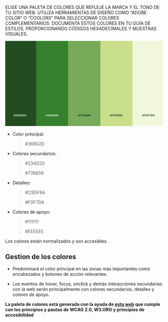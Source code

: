 ELIGE UNA PALETA DE COLORES QUE REFLEJE LA MARCA Y EL TONO DE TU SITIO
WEB. UTILIZA HERRAMIENTAS DE DISEÑO COMO “ADOBE COLOR” O “COOLORS”
PARA SELECCIONAR COLORES COMPLEMENTARIOS. DOCUMENTA ESTOS COLORES
EN TU GUÍA DE ESTILOS, PROPORCIONANDO CÓDIGOS HEXADECIMALES Y
MUESTRAS VISUALES.

![paleta](paleta_verdes.png)

* Color principal: 
    >#36802D

* Colores secundarios:
    >#234D20

    >#77AB59

* Detalles:
    >#C9DF8A

    >#F0F7DA

* Colores de apoyo:
    >#111111

    >#EEEEEE

Los colores están normalizados y son accesibles.

## Gestion de los colores
* Predominará el color principal en las zonas más importantes como encabezados y botones de acción relevantes.

* Los eventos de hover, focus, onclick y demás interacciones secundarias con la web serán principalmente con colores secundarios, detalles y colores de apoyo.

**La paleta de colores está generada con la ayuda de [esta web](https://paletadecolores.com.mx/) que cumple con los principios y pautas de WCAG 2.0, W3.ORG y principios de accesibilidad**
